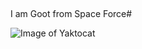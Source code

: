 
### <H2>
  I am Goot from Space Force#
  
  ![Image of Yaktocat](https://octodex.github.com/images/yaktocat.png)
